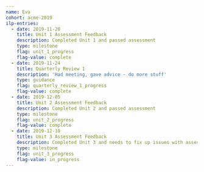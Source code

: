 ```yaml
---
name: Eva
cohort: acme-2019
ilp-entries:
  - date: 2019-11-20
    title: Unit 1 Assessment Feedback
    description: Completed Unit 1 and passed assessment
    type: milestone
    flag: unit_1_progress
    flag-value: complete
  - date: 2019-11-24
    title: Quarterly Review 1
    description: 'Had meeting, gave advice - do more stuff'
    type: guidance
    flag: quarterly_review_1_progress
    flag-value: complete
  - date: 2019-12-05
    title: Unit 2 Assessment Feedback
    description: Completed Unit 2 and passed assessment
    type: milestone
    flag: unit_2_progress
    flag-value: complete
  - date: 2019-12-10
    title: Unit 3 Assessment Feedback
    description: Completed Unit 3 and needs to fix up issues with assessment
    type: milestone
    flag: unit_3_progress
    flag-value: in_progress
---
```


